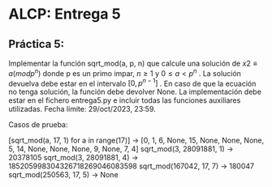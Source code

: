 # ALCP: Entrega 5
## Práctica 5:
Implementar la función sqrt_mod(a, p, n) que calcule una solución de $x2≡a(mod p^n)$
 donde p es un primo impar, $n \geq 1$ y $0 \leq a< p^n$
. La solución devuelva debe estar en el intervalo $[0,p^{n−1}]$
. En caso de que la ecuación no tenga solución, la función debe devolver None. La implementación debe estar en el fichero entrega5.py e incluir todas las funciones auxiliares utilizadas. Fecha límite: 29/oct/2023, 23:59.

Casos de prueba:

[sqrt_mod(a, 17, 1) for a in range(17)] -> [0, 1, 6, None, 15, None, None, None, 5, 14, None, None, None, 9, None, 7, 4]
sqrt_mod(3, 28091881, 1) -> 20378105
sqrt_mod(3, 28091881, 4) -> 185205998304326718269046083598
sqrt_mod(167042, 17, 7) -> 180047
sqrt_mod(250563, 17, 5) -> None
